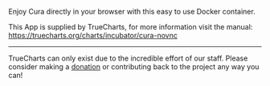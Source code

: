 Enjoy Cura directly in your browser with this easy to use Docker container.


This App is supplied by TrueCharts, for more information visit the manual: https://truecharts.org/charts/incubator/cura-novnc

---

TrueCharts can only exist due to the incredible effort of our staff.
Please consider making a [donation](https://truecharts.org/docs/about/sponsor) or contributing back to the project any way you can!
